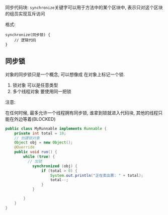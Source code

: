 同步代码块: `synchronize`关键字可以用于方法中的某个区块中, 表示只对这个区块的组员实现互斥访问

格式:

```
synchronize(同步锁) {
	// 逻辑代码
}
```

## 同步锁

对象的同步锁只是一个概念, 可以想像成 在对象上标记一个锁.

1. 锁对象 可以是任意类型
2. 多个线程对象 要使用同一把锁

注意:

在任何时候, 最多允许一个线程拥有同步锁, 谁拿到锁就进入代码块, 其他的线程只能在外边等着(BLOCKED)



```java
public class MyRunnable implements Runnable {
    private int total = 10;
  	// 创建锁对象
  	Object obj = new Object();
    @Override
    public void run() {
        while (true) {
          // 加锁
            synchronized (obj) {
                if (total > 0) {
                    System.out.println("正在卖出票: " + total);
                    total--;
                }
            }

        }
    }
}

```

